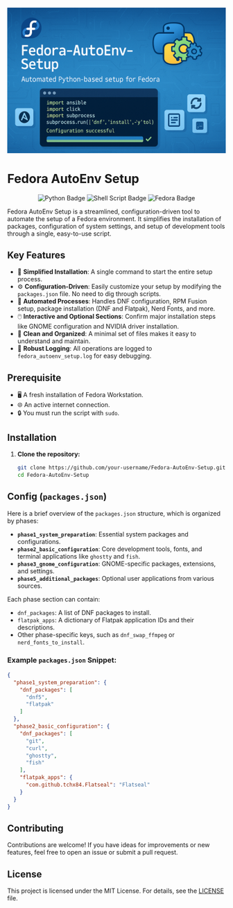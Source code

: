<p align="center">
  <img src="assets/logo.png" alt="Fedora AutoEnv Setup Logo" />
</p>

# Fedora AutoEnv Setup

<p align="center">
  <img src="https://img.shields.io/badge/Python-3776AB?style=for-the-badge&logo=python&logoColor=white" alt="Python Badge">
  <img src="https://img.shields.io/badge/Shell_Script-121011?style=for-the-badge&logo=gnu-bash&logoColor=white" alt="Shell Script Badge">
  <img src="https://img.shields.io/badge/Fedora-51A2DA?style=for-the-badge&logo=fedora&logoColor=white" alt="Fedora Badge">
</p>

Fedora AutoEnv Setup is a streamlined, configuration-driven tool to automate the setup of a Fedora environment. It simplifies the installation of packages, configuration of system settings, and setup of development tools through a single, easy-to-use script.

## Key Features

- 🚀 **Simplified Installation**: A single command to start the entire setup process.
- ⚙️ **Configuration-Driven**: Easily customize your setup by modifying the `packages.json` file. No need to dig through scripts.
- 🤖 **Automated Processes**: Handles DNF configuration, RPM Fusion setup, package installation (DNF and Flatpak), Nerd Fonts, and more.
- 🖱️ **Interactive and Optional Sections**: Confirm major installation steps like GNOME configuration and NVIDIA driver installation.
- 🧹 **Clean and Organized**: A minimal set of files makes it easy to understand and maintain.
- 📝 **Robust Logging**: All operations are logged to `fedora_autoenv_setup.log` for easy debugging.

## Prerequisite

- 🖥️ A fresh installation of Fedora Workstation.
- 🌐 An active internet connection.
- 🔒 You must run the script with `sudo`.


## Installation

1. **Clone the repository:**
   ```bash
   git clone https://github.com/your-username/Fedora-AutoEnv-Setup.git
   cd Fedora-AutoEnv-Setup
   ```

## Config (`packages.json`)

Here is a brief overview of the `packages.json` structure, which is organized by phases:

- **`phase1_system_preparation`**: Essential system packages and configurations.
- **`phase2_basic_configuration`**: Core development tools, fonts, and terminal applications like `ghostty` and `fish`.
- **`phase3_gnome_configuration`**: GNOME-specific packages, extensions, and settings.
- **`phase5_additional_packages`**: Optional user applications from various sources.

Each phase section can contain:
- `dnf_packages`: A list of DNF packages to install.
- `flatpak_apps`: A dictionary of Flatpak application IDs and their descriptions.
- Other phase-specific keys, such as `dnf_swap_ffmpeg` or `nerd_fonts_to_install`.

### Example `packages.json` Snippet:
```json
{
  "phase1_system_preparation": {
    "dnf_packages": [
      "dnf5",
      "flatpak"
    ]
  },
  "phase2_basic_configuration": {
    "dnf_packages": [
      "git",
      "curl",
      "ghostty",
      "fish"
    ],
    "flatpak_apps": {
      "com.github.tchx84.Flatseal": "Flatseal"
    }
  }
}
```

## Contributing

Contributions are welcome! If you have ideas for improvements or new features, feel free to open an issue or submit a pull request.

## License

This project is licensed under the MIT License. For details, see the [LICENSE](LICENSE) file.
